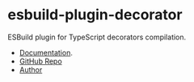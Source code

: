 # esbuild-plugin-decorator

ESBuild plugin for TypeScript decorators compilation.

- [Documentation](https://nx-plugins.netlify.app/derived/esbuild.html#decorator).
- [GitHub Repo](https://github.com/LinbuduLab/nx-plugins)
- [Author](https://github.com/linbudu599)
